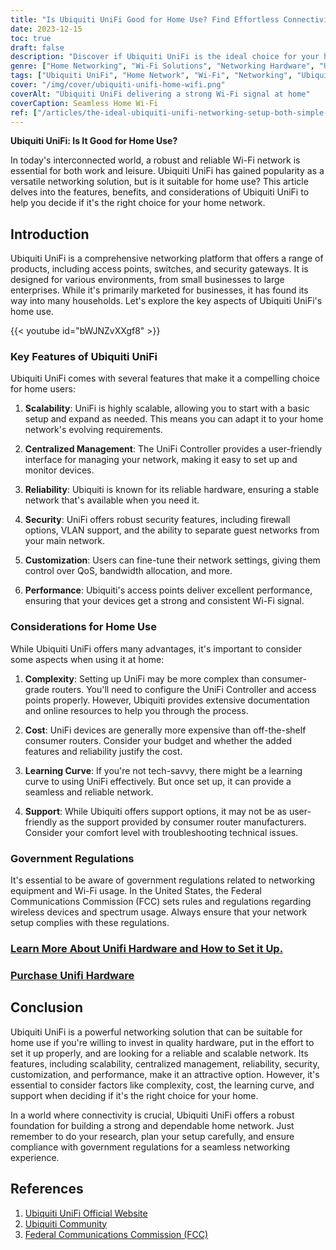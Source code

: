 ```yaml
---
title: "Is Ubiquiti UniFi Good for Home Use? Find Effortless Connectivity"
date: 2023-12-15
toc: true
draft: false
description: "Discover if Ubiquiti UniFi is the ideal choice for your home network, ensuring effortless connectivity."
genre: ["Home Networking", "Wi-Fi Solutions", "Networking Hardware", "Ubiquiti Products", "Tech Reviews", "Home Technology", "Wireless Connectivity", "Network Management", "Consumer Electronics", "Wireless Solutions"]
tags: ["Ubiquiti UniFi", "Home Network", "Wi-Fi", "Networking", "Ubiquiti", "FCC Regulations", "Ubiquiti Products", "Network Management", "Reliable Wi-Fi", "Scalable Network", "Ubiquiti Controller", "Ubiquiti Home Use", "Wi-Fi Setup", "Ubiquiti Features", "Home Networking Solutions", "Wireless Network", "Ubiquiti Advantages", "Ubiquiti Disadvantages", "Tech Reviews", "Ubiquiti Reliability", "Ubiquiti Security", "Network Customization", "Ubiquiti Performance", "Complexity of UniFi", "Ubiquiti Cost", "Learning Curve", "Technical Support", "Government Regulations", "Effortless Connectivity"]
cover: "/img/cover/ubiquiti-unifi-home-wifi.png"
coverAlt: "Ubiquiti UniFi delivering a strong Wi-Fi signal at home"
coverCaption: Seamless Home Wi-Fi
ref: ["/articles/the-ideal-ubiquiti-unifi-networking-setup-both-simple-and-advanced", "/articles/ubiquiti-unifi-vs-tp-link-omada"]
---
```


**Ubiquiti UniFi: Is It Good for Home Use?**

In today's interconnected world, a robust and reliable Wi-Fi network is essential for both work and leisure. Ubiquiti UniFi has gained popularity as a versatile networking solution, but is it suitable for home use? This article delves into the features, benefits, and considerations of Ubiquiti UniFi to help you decide if it's the right choice for your home network.

## Introduction
Ubiquiti UniFi is a comprehensive networking platform that offers a range of products, including access points, switches, and security gateways. It is designed for various environments, from small businesses to large enterprises. While it's primarily marketed for businesses, it has found its way into many households. Let's explore the key aspects of Ubiquiti UniFi's home use.

{{< youtube id="bWJNZvXXgf8" >}}

### Key Features of Ubiquiti UniFi
Ubiquiti UniFi comes with several features that make it a compelling choice for home users:

1. **Scalability**: UniFi is highly scalable, allowing you to start with a basic setup and expand as needed. This means you can adapt it to your home network's evolving requirements.

2. **Centralized Management**: The UniFi Controller provides a user-friendly interface for managing your network, making it easy to set up and monitor devices.

3. **Reliability**: Ubiquiti is known for its reliable hardware, ensuring a stable network that's available when you need it.

4. **Security**: UniFi offers robust security features, including firewall options, VLAN support, and the ability to separate guest networks from your main network.

5. **Customization**: Users can fine-tune their network settings, giving them control over QoS, bandwidth allocation, and more.

6. **Performance**: Ubiquiti's access points deliver excellent performance, ensuring that your devices get a strong and consistent Wi-Fi signal.

### Considerations for Home Use
While Ubiquiti UniFi offers many advantages, it's important to consider some aspects when using it at home:

1. **Complexity**: Setting up UniFi may be more complex than consumer-grade routers. You'll need to configure the UniFi Controller and access points properly. However, Ubiquiti provides extensive documentation and online resources to help you through the process.

2. **Cost**: UniFi devices are generally more expensive than off-the-shelf consumer routers. Consider your budget and whether the added features and reliability justify the cost.

3. **Learning Curve**: If you're not tech-savvy, there might be a learning curve to using UniFi effectively. But once set up, it can provide a seamless and reliable network.

4. **Support**: While Ubiquiti offers support options, it may not be as user-friendly as the support provided by consumer router manufacturers. Consider your comfort level with troubleshooting technical issues.

### Government Regulations
It's essential to be aware of government regulations related to networking equipment and Wi-Fi usage. In the United States, the Federal Communications Commission (FCC) sets rules and regulations regarding wireless devices and spectrum usage. Always ensure that your network setup complies with these regulations.

### [Learn More About Unifi Hardware and How to Set it Up.](https://simeononsecurity.com/articles/the-ideal-ubiquiti-unifi-networking-setup-both-simple-and-advanced)

### [Purchase Unifi Hardware](https://amzn.to/3QqfEoJ)


## Conclusion
Ubiquiti UniFi is a powerful networking solution that can be suitable for home use if you're willing to invest in quality hardware, put in the effort to set it up properly, and are looking for a reliable and scalable network. Its features, including scalability, centralized management, reliability, security, customization, and performance, make it an attractive option. However, it's essential to consider factors like complexity, cost, the learning curve, and support when deciding if it's the right choice for your home.

In a world where connectivity is crucial, Ubiquiti UniFi offers a robust foundation for building a strong and dependable home network. Just remember to do your research, plan your setup carefully, and ensure compliance with government regulations for a seamless networking experience.

## References
1. [Ubiquiti UniFi Official Website](https://www.ui.com/)
2. [Ubiquiti Community](https://community.ui.com/)
3. [Federal Communications Commission (FCC)](https://www.fcc.gov/)

